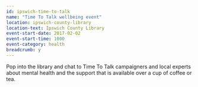 ```yaml
---
id: ipswich-time-to-talk
name: "Time To Talk wellbeing event"
location: ipswich-county-library
location-text: Ipswich County Library
event-start-date: 2017-02-02
event-start-time: 1000
event-category: health
breadcrumb: y
---
```


Pop into the library and chat to Time To Talk campaigners and local experts about mental health and the support that is available over a cup of coffee or tea.
